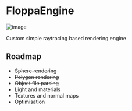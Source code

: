 # FloppaEngine
![image](https://user-images.githubusercontent.com/58127431/224782209-cdaa72a3-236e-4e3d-a093-58e056646020.png)

Custom simple raytracing based rendering engine

## Roadmap
* ~~Sphere rendering~~
* ~~Polygon rendering~~
* ~~Object file parsing~~
* Light and materials
* Textures and normal maps
* Optimisation
